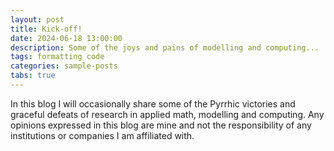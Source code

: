 ```yaml
---
layout: post
title: Kick-off!
date: 2024-06-18 13:00:00
description: Some of the joys and pains of modelling and computing...
tags: formatting code
categories: sample-posts
tabs: true
---
```


In this blog I will occasionally share some of the Pyrrhic victories and graceful defeats of research in applied math, modelling and computing.
Any opinions expressed in this blog are mine and not the responsibility of any institutions or companies I am affiliated with.

